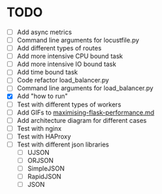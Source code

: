 # TODO

- [ ] Add async metrics
- [ ] Command line arguments for locustfile.py
- [ ] Add different types of routes
- [ ] Add more intensive CPU bound task
- [ ] Add more intensive IO bound task
- [ ] Add time bound task
- [ ] Code refactor load_balancer.py
- [ ] Command line arguments for load_balancer.py
- [x] Add "how to run" 
- [ ] Test with different types of workers
- [ ] Add GIFs to [maximising-flask-performance.md](maximising-flask-performance.md)
- [ ] Add architecture diagram for different cases
- [ ] Test with nginx
- [ ] Test with HAProxy
- [ ] Test with different json libraries
    - [ ] UJSON
    - [ ] ORJSON
    - [ ] SimpleJSON
    - [ ] RapidJSON
    - [ ] JSON